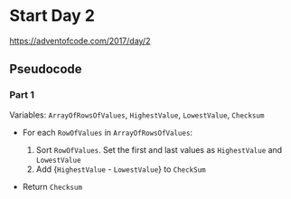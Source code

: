 # Start Day 2

https://adventofcode.com/2017/day/2

## Pseudocode

### Part 1

Variables: `ArrayOfRowsOfValues`,  `HighestValue`, `LowestValue`, `Checksum`

- For each `RowOfValues` in `ArrayOfRowsOfValues`:
   1. Sort `RowOfValues`. Set the first and last values as `HighestValue` and `LowestValue`
   2. Add {`HighestValue` - `LowestValue`} to `CheckSum`

- Return `Checksum`